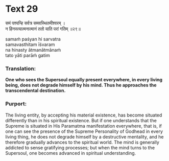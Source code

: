# Text 29

समं पश्यन्हि सर्वत्र समवस्थितमीश्वरम् ।  
न हिनस्त्यात्मनात्मानं ततो याति परां गतिम् ॥२९॥

samaḿ paśyan hi sarvatra  
samavasthitam īśvaram  
na hinasty ātmanātmānaḿ  
tato yāti parāḿ gatim



### Translation:

**One who sees the Supersoul equally present everywhere, in every living being, does not degrade himself by his mind. Thus he approaches the transcendental destination.**

### Purport:

The living entity, by accepting his material existence, has become situated differently than in his spiritual existence. But if one understands that the Supreme is situated in His Paramatma manifestation everywhere, that is, if one can see the presence of the Supreme Personality of Godhead in every living thing, he does not degrade himself by a destructive mentality, and he therefore gradually advances to the spiritual world. The mind is generally addicted to sense gratifying processes; but when the mind turns to the Supersoul, one becomes advanced in spiritual understanding.
